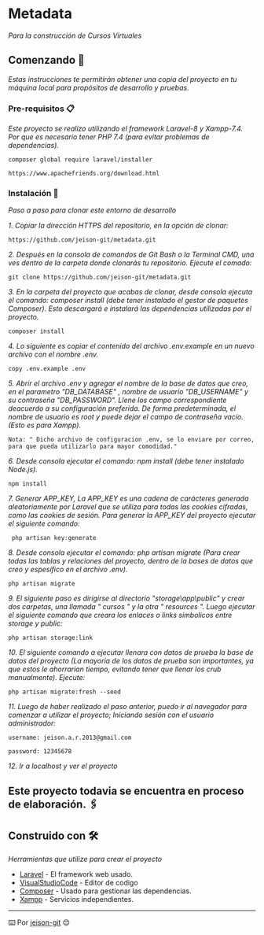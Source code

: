 # Metadata

_Para la construcción de Cursos Virtuales_

## Comenzando 🚀

_Estas instrucciones te permitirán obtener una copia del proyecto en tu máquina local para propósitos de desarrollo y pruebas._

### Pre-requisitos 📋

_Este proyecto se realizo utilizando el framework Laravel-8 y Xampp-7.4. Por que es necesario tener PHP 7.4 (para evitar problemas de dependencias)._

```
composer global require laravel/installer 
```
```
https://www.apachefriends.org/download.html 
```

### Instalación 🔧

_Paso a paso para clonar este entorno de desarrollo_


_1. Copiar la dirección HTTPS del repositorio, en la opción de clonar:_

```
https://github.com/jeison-git/metadata.git
```

_2. Después en la consola de comandos de Git Bash o la Terminal CMD,  una ves dentro de la carpeta donde clonarás tu repositorio. Ejecute el comado:_

```
git clone https://github.com/jeison-git/metadata.git
```

_3. En la carpeta del proyecto que acabas de clonar, desde consola  ejecuta el comando: composer install (debe tener instalado el gestor de paquetes Composer).
Esto descargará e instalará las dependencias utilizadas por el proyecto._

```
composer install
```

_4. Lo siguiente es copiar el contenido del archivo .env.example en un nuevo archivo con el nombre .env._

```
copy .env.example .env
```

_5. Abrir el archivo .env y agregar el nombre de la base de datos que creo, en el parametro "DB_DATABASE" , nombre de usuario "DB_USERNAME" y su contraseña "DB_PASSWORD".
Llene los campo correspondiente deacuerdo a su configuración preferida.
De forma predeterminada, el nombre de usuario es root y puede dejar el campo de contraseña vacío. (Esto es para Xampp)._

```
Nota: " Dicho archivo de configuracion .env, se lo enviare por correo, para que pueda utilizarlo para mayor comodidad."
```
_6. Desde consola ejecutar el comando:  npm install (debe tener instalado Node.js)._

```
npm install
```

_7. Generar APP_KEY, La APP_KEY es una cadena de carácteres generada aleatoriamente por Laravel que se utiliza para todas las cookies cifradas, como las cookies de sesión. Para generar la APP_KEY del proyecto ejecutar el siguiente comando:_

```
 php artisan key:generate
```

_8. Desde consola ejecutar el comando: php artisan migrate (Para crear todas las tablas y relaciones del proyecto, dentro de la bases de datos que creo y espesífico en el archivo .env)._

```
php artisan migrate
```
_9. El siguiente paso es dirigirse al directorio "storage\app\public" y crear dos carpetas, una llamada " cursos " y la otra " resources ". Luego ejecutar el siguiente comando que creara los enlaces o links simbolicos entre storage y public:_

```
php artisan storage:link
```

_10. El siguiente comando a ejecutar llenara con datos de prueba la base de datos del proyecto (La mayoria de los datos de prueba son importantes, ya que estos le ahorrarian tiempo, evitando tener que llenar los crub manualmente). Ejecute:_

```
php artisan migrate:fresh --seed
```
_11. Luego de haber realizado el paso anterior, puedo ir al navegador para comenzar a utilizar el proyecto; Iniciando sesión con el usuario administrador:_
```
username: jeison.a.r.2013@gmail.com
```
```
password: 12345678
```

_12. Ir a localhost y ver el proyecto_


## Este proyecto todavia se encuentra en proceso de elaboración. 🖇️

## Construido con 🛠️

_Herramientas que utilize para crear el proyecto_

* [Laravel](https://laravel.com/docs) - El framework web usado.
* [VisualStudioCode](https://code.visualstudio.com/Download) - Editor de codigo
* [Composer](https://getcomposer.org/download/) - Usado para gestionar las dependencias.
* [Xampp](https://www.apachefriends.org/download.html ) - Servicios independientes.

---
⌨️ Por [jeison-git](https://github.com/jeison-git) 😊
